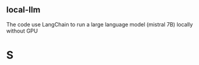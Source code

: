 ## local-llm
The code use LangChain to run a large language model (mistral 7B) locally without GPU
# S  
